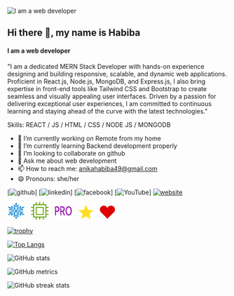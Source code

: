 ![I am a web developer](https://ibb.co.com/34vjzV1)
## Hi there 👋, my name is Habiba
#### I am a web developer


"I am a dedicated MERN Stack Developer with hands-on experience designing and building responsive, scalable, and dynamic web applications. Proficient in React.js, Node.js, MongoDB, and Express.js, I also bring expertise in front-end tools like Tailwind CSS and Bootstrap to create seamless and visually appealing user interfaces. Driven by a passion for delivering exceptional user experiences, I am committed to continuous learning and staying ahead of the curve with the latest technologies."

Skills: REACT / JS / HTML / CSS / NODE JS / MONGODB

- 🔭 I’m currently working on Remote from my home 
- 🌱 I’m currently learning Backend development properly 
- 👯 I’m looking to collaborate on github 
- 💬 Ask me about web development 
- 📫 How to reach me: anikahabiba49@gmail.com 
- 😄 Pronouns: she/her 


[<img src='https://cdn.jsdelivr.net/npm/simple-icons@3.0.1/icons/github.svg' alt='github' height='40'>]  [<img src='https://cdn.jsdelivr.net/npm/simple-icons@3.0.1/icons/linkedin.svg' alt='linkedin' height='40'>] [<img src='https://cdn.jsdelivr.net/npm/simple-icons@3.0.1/icons/facebook.svg' alt='facebook' height='40'>]  [<img src='https://cdn.jsdelivr.net/npm/simple-icons@3.0.1/icons/youtube.svg' alt='YouTube' height='40'>] [<img src='https://cdn.jsdelivr.net/npm/simple-icons@3.0.1/icons/icloud.svg' alt='website' height='40'>](https://react-cv-omega-five.vercel.app/)  

<a href='https://archiveprogram.github.com/'><img src='https://raw.githubusercontent.com/acervenky/animated-github-badges/master/assets/acbadge.gif' width='40' height='40'></a> <a href='https://docs.github.com/en/developers'><img src='https://raw.githubusercontent.com/acervenky/animated-github-badges/master/assets/devbadge.gif' width='40' height='40'></a> <a href='https://github.com/pricing'><img src='https://raw.githubusercontent.com/acervenky/animated-github-badges/master/assets/pro.gif' width='40' height='40'></a> <a href='https://stars.github.com/'><img src='https://raw.githubusercontent.com/acervenky/animated-github-badges/master/assets/starbadge.gif' width='35' height='35'></a> <a href='https://docs.github.com/en/github/supporting-the-open-source-community-with-github-sponsors'><img src='https://raw.githubusercontent.com/acervenky/animated-github-badges/master/assets/sponsorbadge.gif' width='35' height='35'></a> 

[![trophy](https://github-profile-trophy.vercel.app/?username=HabibaAnika)](https://github.com/ryo-ma/github-profile-trophy)

[![Top Langs](https://github-readme-stats.vercel.app/api/top-langs/?username=HabibaAnika)](https://github.com/anuraghazra/github-readme-stats)

![GitHub stats](https://github-readme-stats.vercel.app/api?username=HabibaAnika&show_icons=true)  

![GitHub metrics](https://metrics.lecoq.io/HabibaAnika)  

![GitHub streak stats](https://streak-stats.demolab.com/?user=HabibaAnika)  

